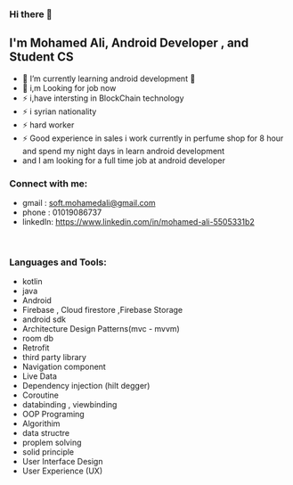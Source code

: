 ### Hi there 👋
## I'm Mohamed Ali, Android Developer , and Student CS

- 🌱 I’m currently learning android development 🤣
- 🥅 i,m Looking for job now 
- ⚡ i,have intersting in BlockChain technology
- ⚡ i syrian nationality 
- ⚡ hard worker 
- ⚡ Good experience in sales i work currently in perfume shop for 8 hour and spend my night days in learn android development
- and I am looking for a full time job at android developer

### Connect with me:

- gmail : soft.mohamedali@gmail.com
- phone : 01019086737
- linkedIn: https://www.linkedin.com/in/mohamed-ali-5505331b2

<br />

### Languages and Tools:

- kotlin
- java
- Android
- Firebase , Cloud firestore ,Firebase Storage
- android sdk
- Architecture Design Patterns(mvc - mvvm)
- room db
- Retrofit
- third party library
- Navigation component
- Live Data
- Dependency injection (hilt degger)
- Coroutine
- databinding , viewbinding
- OOP Programing
- Algorithim
- data structre
- proplem solving
- solid principle 
- User Interface Design 
- User Experience (UX)

<br />
